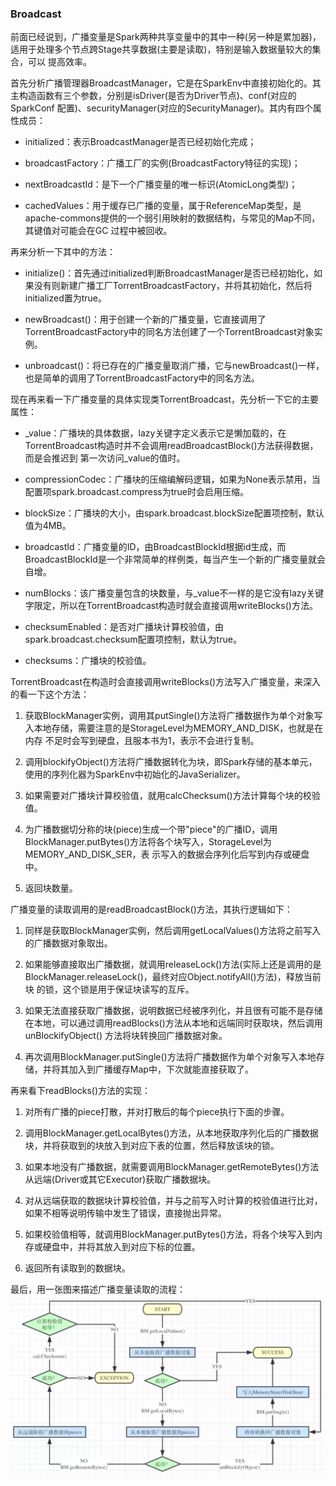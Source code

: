 ### Broadcast

前面已经说到，广播变量是Spark两种共享变量中的其中一种(另一种是累加器)，适用于处理多个节点跨Stage共享数据(主要是读取)，特别是输入数据量较大的集合，可以
提高效率。

首先分析广播管理器BroadcastManager，它是在SparkEnv中直接初始化的。其主构造函数有三个参数，分别是isDriver(是否为Driver节点)、conf(对应的SparkConf
配置)、securityManager(对应的SecurityManager)。其内有四个属性成员：
  * initialized：表示BroadcastManager是否已经初始化完成；

  * broadcastFactory：广播工厂的实例(BroadcastFactory特征的实现)；

  * nextBroadcastId：是下一个广播变量的唯一标识(AtomicLong类型)；

  * cachedValues：用于缓存已广播的变量，属于ReferenceMap类型，是apache-commons提供的一个弱引用映射的数据结构，与常见的Map不同，其键值对可能会在GC
  过程中被回收。

再来分析一下其中的方法：
  * initialize()：首先通过initialized判断BroadcastManager是否已经初始化，如果没有则新建广播工厂TorrentBroadcastFactory，并将其初始化，然后将
  initialized置为true。

  * newBroadcast()：用于创建一个新的广播变量，它直接调用了TorrentBroadcastFactory中的同名方法创建了一个TorrentBroadcast对象实例。

  * unbroadcast()：将已存在的广播变量取消广播，它与newBroadcast()一样，也是简单的调用了TorrentBroadcastFactory中的同名方法。

现在再来看一下广播变量的具体实现类TorrentBroadcast，先分析一下它的主要属性：
  * _value：广播块的具体数据，lazy关键字定义表示它是懒加载的，在TorrentBroadcast构造时并不会调用readBroadcastBlock()方法获得数据，而是会推迟到
  第一次访问_value的值时。

  * compressionCodec：广播块的压缩编解码逻辑，如果为None表示禁用，当配置项spark.broadcast.compress为true时会启用压缩。

  * blockSize：广播块的大小，由spark.broadcast.blockSize配置项控制，默认值为4MB。

  * broadcastId：广播变量的ID，由BroadcastBlockId根据id生成，而BroadcastBlockId是一个非常简单的样例类，每当产生一个新的广播变量就会自增。

  * numBlocks：该广播变量包含的块数量，与_value不一样的是它没有lazy关键字限定，所以在TorrentBroadcast构造时就会直接调用writeBlocks()方法。

  * checksumEnabled：是否对广播块计算校验值，由spark.broadcast.checksum配置项控制，默认为true。

  * checksums：广播块的校验值。

TorrentBroadcast在构造时会直接调用writeBlocks()方法写入广播变量，来深入的看一下这个方法：
  1. 获取BlockManager实例，调用其putSingle()方法将广播数据作为单个对象写入本地存储，需要注意的是StorageLevel为MEMORY_AND_DISK，也就是在内存
  不足时会写到硬盘，且服本书为1，表示不会进行复制。

  2. 调用blockifyObject()方法将广播数据转化为块，即Spark存储的基本单元，使用的序列化器为SparkEnv中初始化的JavaSerializer。

  3. 如果需要对广播块计算校验值，就用calcChecksum()方法计算每个块的校验值。

  4. 为广播数据切分称的块(piece)生成一个带"piece"的广播ID，调用BlockManager.putBytes()方法将各个块写入，StorageLevel为MEMORY_AND_DISK_SER，表
  示写入的数据会序列化后写到内存或硬盘中。

  5. 返回块数量。

广播变量的读取调用的是readBroadcastBlock()方法，其执行逻辑如下：
  1. 同样是获取BlockManager实例，然后调用getLocalValues()方法将之前写入的广播数据对象取出。

  2. 如果能够直接取出广播数据，就调用releaseLock()方法(实际上还是调用的是BlockManager.releaseLock()，最终对应Object.notifyAll()方法)，释放当前块
  的锁，这个锁是用于保证块读写的互斥。

  3. 如果无法直接获取广播数据，说明数据已经被序列化，并且很有可能不是存储在本地，可以通过调用readBlocks()方法从本地和远端同时获取块，然后调用unBlockifyObject()
  方法将块转换回广播数据对象。

  4. 再次调用BlockManager.putSingle()方法将广播数据作为单个对象写入本地存储，并将其加入到广播缓存Map中，下次就能直接获取了。

再来看下readBlocks()方法的实现：
  1. 对所有广播的piece打散，并对打散后的每个piece执行下面的步骤。

  2. 调用BlockManager.getLocalBytes()方法，从本地获取序列化后的广播数据块，并将获取到的块放入到对应下表的位置，然后释放该块的锁。

  3. 如果本地没有广播数据，就需要调用BlockManager.getRemoteBytes()方法从远端(Driver或其它Executor)获取广播数据块。

  4. 对从远端获取的数据块计算校验值，并与之前写入时计算的校验值进行比对，如果不相等说明传输中发生了错误，直接抛出异常。

  5. 如果校验值相等，就调用BlockManager.putBytes()方法，将各个块写入到内存或硬盘中，并将其放入到对应下标的位置。

  6. 返回所有读取到的数据块。

最后，用一张图来描述广播变量读取的流程：
![Broadcast读取流程](../image/broadcast.png "Broadcast读取流程")
